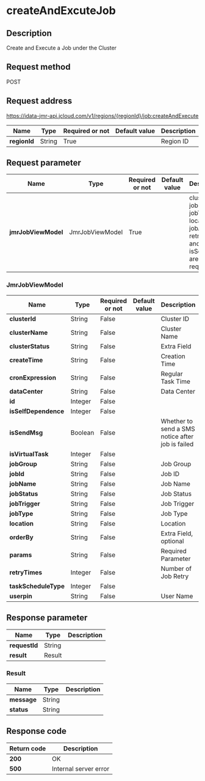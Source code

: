 # createAndExcuteJob


## Description
Create and Execute a Job under the Cluster

## Request method
POST

## Request address
https://idata-jmr-api.jcloud.com/v1/regions/{regionId}/job:createAndExecute

|Name|Type|Required or not|Default value|Description|
|---|---|---|---|---|
|**regionId**|String|True| |Region ID|

## Request parameter
|Name|Type|Required or not|Default value|Description|
|---|---|---|---|---|
|**jmrJobViewModel**|JmrJobViewModel|True| |clusterId, jobName, jobType, location, jobArgs, retryTimes and isSendMsg are required|

### JmrJobViewModel
|Name|Type|Required or not|Default value|Description|
|---|---|---|---|---|
|**clusterId**|String|False| |Cluster ID|
|**clusterName**|String|False| |Cluster Name|
|**clusterStatus**|String|False| |Extra Field|
|**createTime**|String|False| |Creation Time|
|**cronExpression**|String|False| |Regular Task Time|
|**dataCenter**|String|False| |Data Center|
|**id**|Integer|False| | |
|**isSelfDependence**|Integer|False| | |
|**isSendMsg**|Boolean|False| |Whether to send a SMS notice after job is failed|
|**isVirtualTask**|Integer|False| | |
|**jobGroup**|String|False| |Job Group|
|**jobId**|String|False| |Job ID|
|**jobName**|String|False| |Job Name|
|**jobStatus**|String|False| |Job Status|
|**jobTrigger**|String|False| |Job Trigger|
|**jobType**|String|False| |Job Type|
|**location**|String|False| |Location|
|**orderBy**|String|False| |Extra Field, optional|
|**params**|String|False| |Required Parameter|
|**retryTimes**|Integer|False| |Number of Job Retry|
|**taskScheduleType**|Integer|False| | |
|**userpin**|String|False| |User Name|

## Response parameter
|Name|Type|Description|
|---|---|---|
|**requestId**|String| |
|**result**|Result| |


### Result
|Name|Type|Description|
|---|---|---|
|**message**|String| |
|**status**|String| |

## Response code
|Return code|Description|
|---|---|
|**200**|OK|
|**500**|Internal server error|
